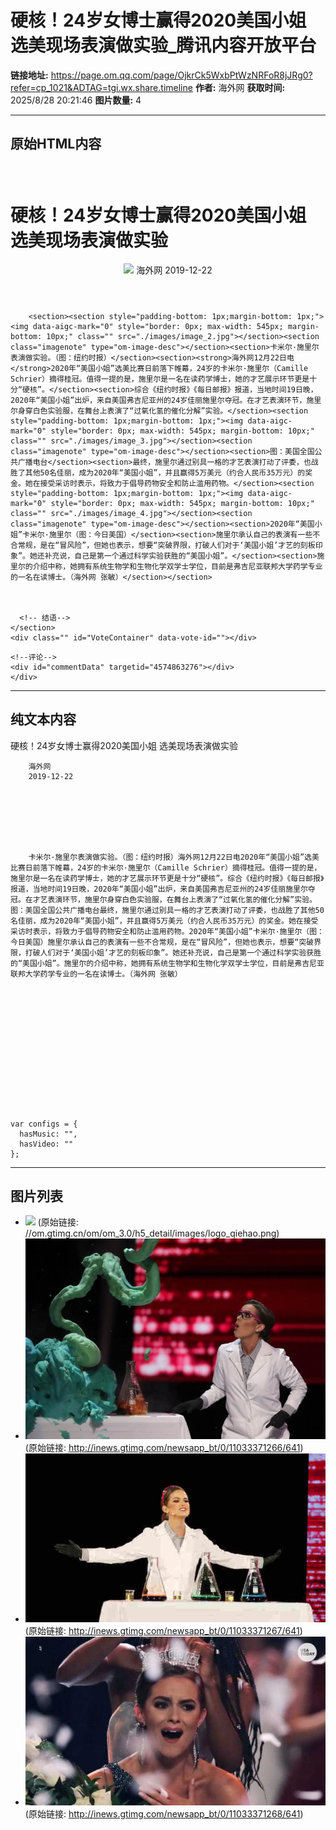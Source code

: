 # 硬核！24岁女博士赢得2020美国小姐 选美现场表演做实验_腾讯内容开放平台

**链接地址:** https://page.om.qq.com/page/OjkrCk5WxbPtWzNRFoR8jJRg0?refer=cp_1021&ADTAG=tgi.wx.share.timeline
**作者:** 海外网
**获取时间:** 2025/8/28 20:21:46
**图片数量:** 4

---

## 原始HTML内容


<div class="page">
  <div id="content" class="page-container container" style="padding-top:22px">
    <header class="header">
      <!-- 微信通用头部-->
      <h1 class="title" align="left">硬核！24岁女博士赢得2020美国小姐 选美现场表演做实验</h1>
      <div class="desc">
        <img src="./images/image_1.jpg" class="logo">
        <span class="author">海外网</span>
        <span class="date">2019-12-22</span>
      </div>
      <!-- 微信通用头部-->
    </header>
    <section class="article normal-article">
      <!-- 摘要-->
      
      
        <section><section style="padding-bottom: 1px;margin-bottom: 1px;"><img data-aigc-mark="0" style="border: 0px; max-width: 545px; margin-bottom: 10px;" class="" src="./images/image_2.jpg"></section><section class="imagenote" type="om-image-desc"></section><section>卡米尔·施里尔表演做实验。（图：纽约时报）</section><section><strong>海外网12月22日电</strong>2020年“美国小姐”选美比赛日前落下帷幕，24岁的卡米尔·施里尔（Camille Schrier）摘得桂冠。值得一提的是，施里尔是一名在读药学博士，她的才艺展示环节更是十分“硬核”。</section><section>综合《纽约时报》《每日邮报》报道，当地时间19日晚，2020年“美国小姐”出炉，来自美国弗吉尼亚州的24岁佳丽施里尔夺冠。在才艺表演环节，施里尔身穿白色实验服，在舞台上表演了“过氧化氢的催化分解”实验。</section><section style="padding-bottom: 1px;margin-bottom: 1px;"><img data-aigc-mark="0" style="border: 0px; max-width: 545px; margin-bottom: 10px;" class="" src="./images/image_3.jpg"></section><section class="imagenote" type="om-image-desc"></section><section>图：美国全国公共广播电台</section><section>最终，施里尔通过别具一格的才艺表演打动了评委，也战胜了其他50名佳丽，成为2020年“美国小姐”，并且赢得5万美元（约合人民币35万元）的奖金。她在接受采访时表示，将致力于倡导药物安全和防止滥用药物。</section><section style="padding-bottom: 1px;margin-bottom: 1px;"><img data-aigc-mark="0" style="border: 0px; max-width: 545px; margin-bottom: 10px;" class="" src="./images/image_4.jpg"></section><section class="imagenote" type="om-image-desc"></section><section>2020年“美国小姐”卡米尔·施里尔（图：今日美国）</section><section>施里尔承认自己的表演有一些不合常规，是在“冒风险”，但她也表示，想要“突破界限，打破人们对于‘美国小姐’才艺的刻板印象”。她还补充说，自己是第一个通过科学实验获胜的“美国小姐”。</section><section>施里尔的介绍中称，她拥有系统生物学和生物化学双学士学位，目前是弗吉尼亚联邦大学药学专业的一名在读博士。（海外网 张敏）</section></section>
        
      
      
      <!-- 结语-->
    </section>
    <div class="" id="VoteContainer" data-vote-id=""></div>
  <!-- content/ -->
    <!--评论-->
    <div id="commentData" targetid="4574863276"></div>
    </div>
  </div>
  
  <!-- container/ -->
  <script nonce="HbLT0xIrwx">
    var configs = {
      hasMusic: "",
      hasVideo: ""
    };
  </script>
  <script type="text/javascript" src="//om.gtimg.cn/page/detail/js/zepto.1.2.0-m1.js"></script>
  <!--分享js-->
<script type="text/javascript" src="//om.gtimg.cn/page/detail/detail.d319723616179d7ba102.js"></script>



---

## 纯文本内容

硬核！24岁女博士赢得2020美国小姐 选美现场表演做实验
      
        
        海外网
        2019-12-22
      
      
    
    
      
      
      
        卡米尔·施里尔表演做实验。（图：纽约时报）海外网12月22日电2020年“美国小姐”选美比赛日前落下帷幕，24岁的卡米尔·施里尔（Camille Schrier）摘得桂冠。值得一提的是，施里尔是一名在读药学博士，她的才艺展示环节更是十分“硬核”。综合《纽约时报》《每日邮报》报道，当地时间19日晚，2020年“美国小姐”出炉，来自美国弗吉尼亚州的24岁佳丽施里尔夺冠。在才艺表演环节，施里尔身穿白色实验服，在舞台上表演了“过氧化氢的催化分解”实验。图：美国全国公共广播电台最终，施里尔通过别具一格的才艺表演打动了评委，也战胜了其他50名佳丽，成为2020年“美国小姐”，并且赢得5万美元（约合人民币35万元）的奖金。她在接受采访时表示，将致力于倡导药物安全和防止滥用药物。2020年“美国小姐”卡米尔·施里尔（图：今日美国）施里尔承认自己的表演有一些不合常规，是在“冒风险”，但她也表示，想要“突破界限，打破人们对于‘美国小姐’才艺的刻板印象”。她还补充说，自己是第一个通过科学实验获胜的“美国小姐”。施里尔的介绍中称，她拥有系统生物学和生物化学双学士学位，目前是弗吉尼亚联邦大学药学专业的一名在读博士。（海外网 张敏）
        
      
      
      
    
    
  
    
    
    
  
  
  
  
    var configs = {
      hasMusic: "",
      hasVideo: ""
    };

---

## 图片列表

- ![](./images/image_1.jpg) (原始链接: //om.gtimg.cn/om/om_3.0/h5_detail/images/logo_qiehao.png)
- ![](./images/image_2.jpg) (原始链接: http://inews.gtimg.com/newsapp_bt/0/11033371266/641)
- ![](./images/image_3.jpg) (原始链接: http://inews.gtimg.com/newsapp_bt/0/11033371267/641)
- ![](./images/image_4.jpg) (原始链接: http://inews.gtimg.com/newsapp_bt/0/11033371268/641)
